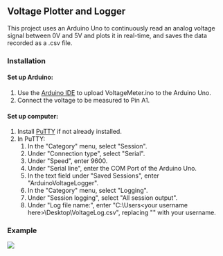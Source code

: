 ## Voltage Plotter and Logger

This project uses an Arduino Uno to continuously read an analog voltage signal between 0V and 5V and plots it in real-time, and saves the data recorded as a .csv file.

### Installation
#### Set up Arduino:
1. Use the [Arduino IDE](https://www.arduino.cc/en/main/software) to upload VoltageMeter.ino to the Arduino Uno.
2. Connect the voltage to be measured to Pin A1.

#### Set up computer:
1. Install [PuTTY](https://www.chiark.greenend.org.uk/~sgtatham/putty/) if not already installed.
2. In PuTTY:
	1. In the "Category" menu, select "Session".
	2. Under "Connection type", select "Serial".
	3. Under "Speed", enter 9600.
	4. Under "Serial line", enter the COM Port of the Arduino Uno.
	5. In the text field under "Saved Sessions", enter "ArduinoVoltageLogger".
	6. In the "Category" menu, select "Logging".
	7. Under "Session logging", select "All session output".
	8. Under "Log file name:", enter "C:\Users\<your username here>\Desktop\VoltageLog.csv", replacing "<your username here>" with your username.
	

### Example
![]("screenshot.png")
